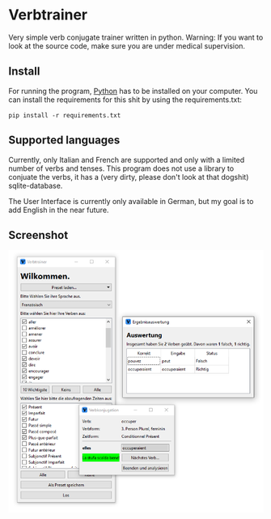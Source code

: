 # Verbtrainer
Very simple verb conjugate trainer written in python. Warning: If you want to look at the source code, make sure you are under medical supervision.

## Install
For running the program, [Python](https://www.python.org) has to be installed on your computer. You can install the requirements for this shit by using the requirements.txt:

    pip install -r requirements.txt

## Supported languages
Currently, only Italian and French are supported and only with a limited number of verbs and tenses. This program does not use a library to conjuate the verbs, it has a (very dirty, please don't look at that dogshit) sqlite-database.

The User Interface is currently only available in German, but my goal is to add English in the near future.

## Screenshot
![screenshot](screenshot.png)
